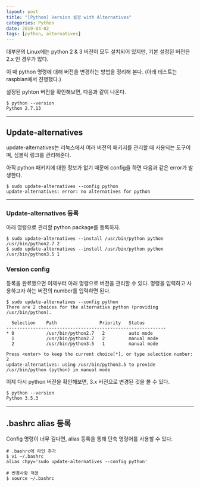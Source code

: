 ```yaml
---
layout: post
title: "[Python] Version 설정 with Alternatives"
categories: Python
date: 2019-04-02
tags: [python, alternatives]
---
```


대부분의 Linux에는 python 2 & 3 버전이 모두 설치되어 있지만, 기본 설정된 버전은 2.x 인 경우가 많다.

이 때 python 명령에 대해 버전을 변경하는 방법을 정리해 본다. (아래 테스트는 raspbian에서 진행했다.)

설정된 pyhton 버전을 확인해보면, 다음과 같이 나온다.

```
$ python --version
Python 2.7.13
```

---

## Update-alternatives

update-alternatives는 리눅스에서 여러 버전의 패키지를 관리할 때 사용되는 도구이며, 심볼릭 링크를 관리해준다.

아직 python 패키지에 대한 정보가 없기 때문에 config을 하면 다음과 같은 error가 발생한다.

```
$ sudo update-alternatives --config python
update-alternatives: error: no alternatives for python
```

---

### Update-alternatives 등록

아래 명령으로 관리할 python package를 등록하자.

```
$ sudo update-alternatives --install /usr/bin/python python /usr/bin/python2.7 2
$ sudo update-alternatives --install /usr/bin/python python /usr/bin/python3.5 1
```

### Version config

등록을 완료했으면 이제부터 아래 명령으로 버전을 관리할 수 있다. 명령을 입력하고 사용하고자 하는 버전의 number를 입력하면 된다.

```
$ sudo update-alternatives --config python
There are 2 choices for the alternative python (providing /usr/bin/python).

  Selection    Path                Priority   Status
------------------------------------------------------------
* 0            /usr/bin/python2.7   2         auto mode
  1            /usr/bin/python2.7   2         manual mode
  2            /usr/bin/python3.5   1         manual mode

Press <enter> to keep the current choice[*], or type selection number: 2
update-alternatives: using /usr/bin/python3.5 to provide /usr/bin/python (python) in manual mode
```

이제 다시 python 버전을 확인해보면, 3.x 버전으로 변경된 것을 볼 수 있다.

```
$ python --version
Python 3.5.3
```

---

## .bashrc alias 등록

Config 명령이 너무 길다면, alias 등록을 통해 단축 명령어를 사용할 수 있다.

```
# .bashrc에 라인 추가
$ vi ~/.bashrc
alias chpy='sudo update-alternatives --config python'

# 변경사항 적용
$ source ~/.bashrc
```
